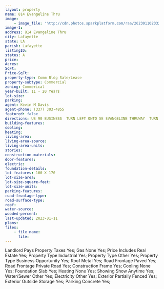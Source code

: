 ```yaml
---
layout: property
name: 814 Evangeline Thru 
image:
    - image_file: "http://cdn.photos.sparkplatform.com/raa/20230110233250057965000000.jpg"
image-1:
address: 814 Evangeline Thru 
city: Lafayette
state: LA
parish: Lafayette
listingID: 
status: A
price: 
Acres: 
SqFt: 
Price-SqFt: 
property-type: Comm Bldg Sale/Lease
property-subtype: Commercial
zoning: Commerical
year-built: 11 - 20 Years
lot-size: 
parking: 
agent: Kevin M Davis
agent-phone: (337) 303-4855
featured: false
directions: US 90 BUSINESS  TURN LEFT ONTO SE EVANGELINE THRUWAY  TURN LEFT ONTO LOUISIANA AVE  TURN LEFT ONTO SW EVANGELINE THRUWAY  TURN RIGHT
building-features: 
cooling: 
heating: 
living-area: 
living-area-source: 
living-area-units: 
stories: 
construction-materials: 
door-features: 
electric: 
foundation-details: 
lot-features: 100 X 170
lot-size-area: 
lot-size-square-feet: 
lot-size-units: 
parking-features: 
road-frontage-type: 
road-surface-type: 
roof: 
water-source: 
wooded-percent: 
last-updated: 2023-01-11
plans: 
files:
    - file_name:
      file:
---
```

Landlord Pays	Property Taxes	Yes;
Gas	None	Yes;
Price Includes	Real Estate	Yes;
Property Type	Industrial	Yes;
Property Type	Other	Yes;
Property Type	Business Opportunity	Yes;
Roof	Metal	Yes;
Road Frontage	Paved	Yes;
Road Frontage	Private Road	Yes;
Construction	Frame	Yes;
Cooling	None	Yes;
Foundation	Slab	Yes;
Heating	None	Yes;
Showing	Show Anytime	Yes;
Water/Sewer	Other	Yes;
Electricity	Other	Yes;
Exterior	Partially Fenced	Yes;
Exterior	Outside Storage	Yes;
Parking	Concrete	Yes;

